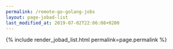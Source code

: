 ```yaml
---
permalink: /remote-go-golang-jobs
layout: page-jobad-list
last_modified_at: 2019-07-02T22:06:08+0200
---
```

{% include render_jobad_list.html permalink=page.permalink %}
